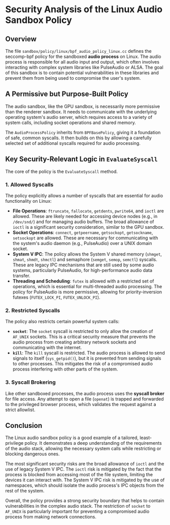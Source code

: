# Security Analysis of the Linux Audio Sandbox Policy

## Overview

The file `sandbox/policy/linux/bpf_audio_policy_linux.cc` defines the seccomp-bpf policy for the sandboxed **audio process** on Linux. The audio process is responsible for all audio input and output, which often involves interacting with complex system libraries like PulseAudio or ALSA. The goal of this sandbox is to contain potential vulnerabilities in these libraries and prevent them from being used to compromise the user's system.

## A Permissive but Purpose-Built Policy

The audio sandbox, like the GPU sandbox, is necessarily more permissive than the renderer sandbox. It needs to communicate with the underlying operating system's audio server, which requires access to a variety of system calls, including socket operations and shared memory.

The `AudioProcessPolicy` inherits from `BPFBasePolicy`, giving it a foundation of safe, common syscalls. It then builds on this by allowing a carefully selected set of additional syscalls required for audio processing.

## Key Security-Relevant Logic in `EvaluateSyscall`

The core of the policy is the `EvaluateSyscall` method.

### 1. Allowed Syscalls

The policy explicitly allows a number of syscalls that are essential for audio functionality on Linux:

-   **File Operations**: `ftruncate`, `fallocate`, `getdents`, `pwrite64`, and `ioctl` are allowed. These are likely needed for accessing device nodes (e.g., in `/dev/snd/`) and for managing audio buffers. The broad allowance of `ioctl` is a significant security consideration, similar to the GPU sandbox.
-   **Socket Operations**: `connect`, `getpeername`, `getsockopt`, `getsockname`, `setsockopt` are allowed. These are necessary for communicating with the system's audio daemon (e.g., PulseAudio) over a UNIX domain socket.
-   **System V IPC**: The policy allows the System V shared memory (`shmget`, `shmat`, `shmdt`, `shmctl`) and semaphore (`semget`, `semop`, `semctl`) syscalls. These are legacy IPC mechanisms that are still used by some audio systems, particularly PulseAudio, for high-performance audio data transfer.
-   **Threading and Scheduling**: `futex` is allowed with a restricted set of operations, which is essential for multi-threaded audio processing. The policy for PulseAudio is more permissive, allowing for priority-inversion futexes (`FUTEX_LOCK_PI`, `FUTEX_UNLOCK_PI`).

### 2. Restricted Syscalls

The policy also restricts certain powerful system calls:

-   **`socket`**: The `socket` syscall is restricted to only allow the creation of `AF_UNIX` sockets. This is a critical security measure that prevents the audio process from creating arbitrary network sockets and communicating with the internet.
-   **`kill`**: The `kill` syscall is restricted. The audio process is allowed to send signals to itself (`sys_getpid()`), but it is prevented from sending signals to other processes. This mitigates the risk of a compromised audio process interfering with other parts of the system.

### 3. Syscall Brokering

Like other sandboxed processes, the audio process uses the **syscall broker** for file access. Any attempt to open a file (`openat`) is trapped and forwarded to the privileged browser process, which validates the request against a strict allowlist.

## Conclusion

The Linux audio sandbox policy is a good example of a tailored, least-privilege policy. It demonstrates a deep understanding of the requirements of the audio stack, allowing the necessary system calls while restricting or blocking dangerous ones.

The most significant security risks are the broad allowance of `ioctl` and the use of legacy System V IPC. The `ioctl` risk is mitigated by the fact that the process is blocked from accessing most of the file system, limiting the devices it can interact with. The System V IPC risk is mitigated by the use of namespaces, which should isolate the audio process's IPC objects from the rest of the system.

Overall, the policy provides a strong security boundary that helps to contain vulnerabilities in the complex audio stack. The restriction of `socket` to `AF_UNIX` is particularly important for preventing a compromised audio process from making network connections.
